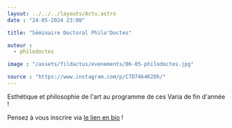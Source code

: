 ```yaml
---
layout: ../../../layouts/Actu.astro
date : "24-05-2024 23:00"

title: "Séminaire Doctoral Philo'Doctes"

auteur :
  - philodoctes

image : "/assets/fildactus/evenements/06-05-philodoctes.jpg"

source : "https://www.instagram.com/p/C7D74k4K2Oh/"
---
```


Esthétique et philosophie de l'art au programme de ces Varia de fin d'année !

Pensez à vous inscrire via [le lien en bio](https://docs.google.com/forms/d/e/1FAIpQLSePb0Agp4Dqver6ug8Sle55Afa7IwrcESZWWJRZzkuq089NOQ/viewform) !